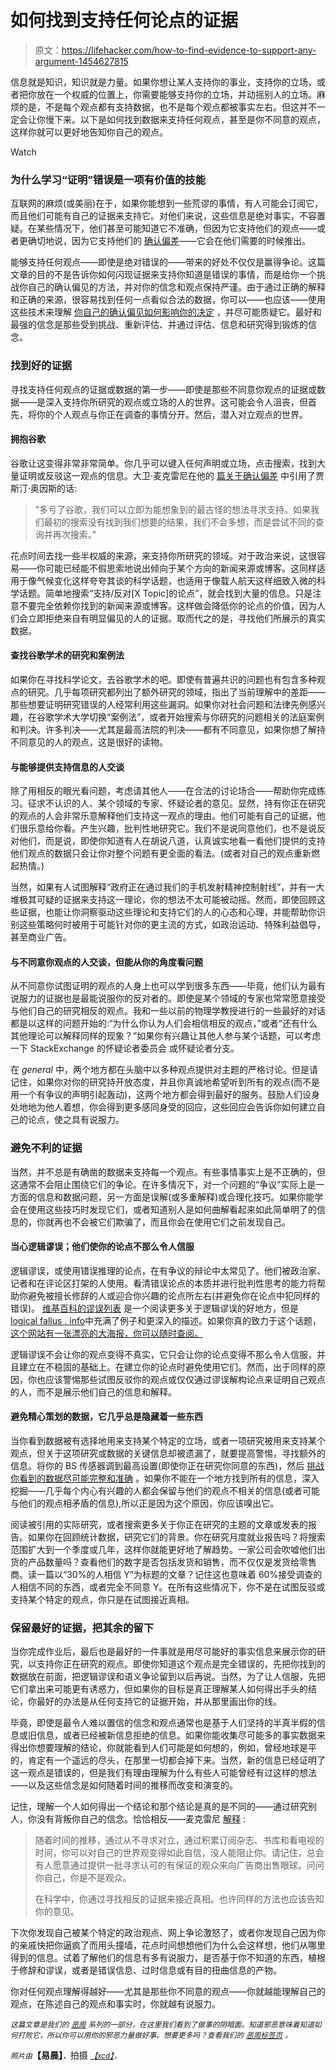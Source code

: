 # 如何找到支持任何论点的证据

> 原文：<https://lifehacker.com/how-to-find-evidence-to-support-any-argument-1454627815>

信息就是知识，知识就是力量。如果你想让某人支持你的事业，支持你的立场，或者把你放在一个权威的位置上，你需要能够支持你的立场，并动摇别人的立场。麻烦的是，不是每个观点都有支持数据，也不是每个观点都被事实左右。但这并不一定会让你慢下来。以下是如何找到数据来支持任何观点，甚至是你不同意的观点，这样你就可以更好地告知你自己的观点。

Watch

### 为什么学习“证明”错误是一项有价值的技能

互联网的麻烦(或美丽)在于，如果你能想到一些荒谬的事情，有人可能会订阅它，而且他们可能有自己的证据来支持它。对他们来说，这些信息是绝对事实，不容置疑。在某些情况下，他们甚至可能知道它不准确，但因为它支持他们的观点——或者更确切地说，因为它支持他们的 [确认偏差](http://en.wikipedia.org/wiki/Confirmation_bias)——它会在他们需要的时候推出。

能够支持任何观点——即使是绝对错误的——带来的好处不仅仅是赢得争论。这篇文章的目的不是告诉你如何闪现证据来支持你知道是错误的事情，而是给你一个挑战你自己的确认偏见的方法，并对你的信念和观点保持严谨。由于通过正确的解释和正确的来源，很容易找到任何一点看似合法的数据，你可以——也应该——使用这些技术来理解 [你自己的确认偏见如何影响你的决定](https://lifehacker.com/know-how-confirmation-bias-colors-your-decisions-5571612) ，并尽可能质疑它。最好和最强的信念是那些受到挑战、重新评估、并通过评估、信息和研究得到锻炼的信念。

### 找到好的证据

寻找支持任何观点的证据或数据的第一步——即使是那些不同意你观点的证据或数据——是深入支持你所研究的观点或立场的人的世界。这可能会令人沮丧，但首先，将你的个人观点与你正在调查的事情分开。然后，潜入对立观点的世界。

#### 拥抱谷歌

谷歌让这变得非常非常简单。你几乎可以键入任何声明或立场，点击搜索，找到大量证明或反驳这一观点的信息。大卫·麦克雷尼在他的 [篇关于确认偏差](http://youarenotsosmart.com/2010/06/23/confirmation-bias/) 中引用了贾斯汀·奥因斯的话:

> “多亏了谷歌，我们可以立即为能想象到的最古怪的想法寻求支持。如果我们最初的搜索没有找到我们想要的结果，我们不会多想，而是尝试不同的查询并再次搜索。”

花点时间去找一些半权威的来源，来支持你所研究的领域。对于政治来说，这很容易——你可能已经能不假思索地说出倾向于某个方向的新闻来源或博客。这同样适用于像气候变化这样夸夸其谈的科学话题，也适用于像载人航天这样细致入微的科学话题。简单地搜索“支持/反对[X Topic]的论点”，就会找到大量的信息。只是注意不要完全依赖你找到的新闻来源或博客。这样做会降低你的论点的价值，因为人们会立即拒绝来自有明显偏见的人的证据。取而代之的是，寻找他们所展示的真实数据。

#### 查找谷歌学术的研究和案例法

如果你在寻找科学论文，去谷歌学术的吧。即使有普遍共识的问题也有包含多种观点的研究。几乎每项研究都列出了额外研究的领域，指出了当前理解中的差距——那些想要证明研究错误的人经常利用这些漏洞。如果你对社会问题和法律先例感兴趣，在谷歌学术大学切换“案例法”，或者开始搜索与你研究的问题相关的法庭案例和判决。许多判决——尤其是最高法院的判决——都有不同意见，如果你想了解持不同意见的人的观点，这是很好的读物。

#### 与能够提供支持信息的人交谈

除了用相反的眼光看问题，考虑请其他人——在合法的讨论场合——帮助你完成练习。征求不认识的人、某个领域的专家、怀疑论者的意见。显然，持有你正在研究的观点的人会非常乐意解释他们支持这一观点的理由。他们可能有自己的证据，他们很乐意给你看。产生兴趣，批判性地研究它。我们不是说同意他们，也不是说反对他们，而是说，即使你知道有人在胡说八道，认真诚实地看一看他们提供的支持他们观点的数据只会让你对整个问题有更全面的看法。(或者对自己的观点重新燃起热情。)

当然，如果有人试图解释“政府正在通过我们的手机发射精神控制射线”，并有一大堆极其可疑的证据来支持这一理论，你的想法不太可能被动摇。然而，即使回顾这些证据，也能让你洞察驱动这些理论和支持它们的人的心态和心理，并能帮助你识别这些策略何时被用于可能针对你的更主流的方式，如政治运动、特殊利益倡导，甚至商业广告。

#### 与不同意你观点的人交谈，但能从你的角度看问题

从不同意你试图证明的观点的人身上也可以学到很多东西——毕竟，他们认为最有说服力的证据也是最能说服你的反对者的。即使是某个领域的专家也常常愿意接受与他们自己的研究相反的观点。我和一些以前的物理学教授进行的一些最好的对话都是以这样的问题开始的:“为什么你认为人们会相信相反的观点，”或者“还有什么其他理论可以解释同样的现象？”如果你有兴趣让其他人参与某个话题，可以考虑一下 StackExchange 的怀疑论者委员会 或怀疑论者分支。

在 *general* 中，两个地方都在头脑中以多种观点提供对主题的严格讨论。但是请记住，如果你对你的研究持开放态度，并且你真诚地希望听到所有的观点(而不是用一个有争议的声明引起轰动)，这两个地方都会得到最好的服务。鼓励人们设身处地地为他人着想，你会得到更多感同身受的回应，这些回应会告诉你如何建立自己的论点，使之具有说服力。

### 避免不利的证据

当然，并不总是有确凿的数据来支持每一个观点。有些事情事实上是不正确的，但这通常不会阻止围绕它们的争论。在许多情况下，对一个问题的“争议”实际上是一方面的信息和数据问题，另一方面是误解(或多重解释)或合理化技巧。如果你能学会在使用这些技巧时发现它们，或者知道别人是如何曲解看起来如此简单明了的信息的，你就再也不会被它们欺骗了，而且你会在使用它们之前发现自己。

#### 当心逻辑谬误；他们使你的论点不那么令人信服

逻辑谬误，或使用错误推理的论点，在有争议的辩论中太常见了。他们被政治家、记者和在评论区打架的人使用。看清错误论点的本质并进行批判性思考的能力将帮助你避免被擅长修辞的人或迎合你兴趣的论点所左右(并避免你在论点中犯同样的错误)。 [维基百科的谬误列表](http://en.wikipedia.org/wiki/List_of_fallacies) 是一个阅读更多关于逻辑谬误的好地方，但是[logical fallus . info](http://www.logicalfallacies.info/)中充满了例子和更深入的描述。如果你真的致力于这个话题， [这个网站有一张漂亮的大海报，你可以随时查阅。](https://yourlogicalfallacyis.com/)

逻辑谬误不会让你的观点变得不真实，它只会让你的论点变得不那么令人信服，并且建立在不稳固的基础上。在建立你的论点时避免使用它们。然而，出于同样的原因，你也应该警惕那些试图反驳你的观点或仅仅通过谬误解构论点来证明自己观点的人，而不是展示他们自己的信息和解释。

#### 避免精心策划的数据，它几乎总是隐藏着一些东西

当你看到数据被有选择地用来支持某个特定的立场，或者一项研究被用来支持某个观点，但关于这项研究或数据的关键信息却被遗漏了，就要提高警惕，寻找额外的信息。将你的 BS 传感器调到最高设置(即使你正在研究你同意的东西)，然后 [挑战你看到的数据尽可能完整和准确](https://lifehacker.com/how-to-determine-if-a-controversial-statement-is-scient-5919830) 。如果你不能在一个地方找到所有的信息，深入挖掘——几乎每个内心有兴趣的人都会保留与他们的观点不相关的信息(或者可能与他们的观点相矛盾的信息),所以正是因为这个原因，你应该嗅出它。

阅读被引用的实际研究，或者搜索更多关于你正在研究的主题的文章或发表的报告。如果你在回顾统计数据，研究它们的背景。你在研究月度就业报告吗？将搜索范围扩大到一个季度或几年，这样你就能更好地了解趋势。一家公司会吹嘘他们出货的产品数量吗？查看他们的数字是否包括发货和销售，而不仅仅是发货给零售商。读一篇以“30%的人相信 Y”为标题的文章？记住这也意味着 60%接受调查的人相信不同的东西，或者完全不同意 Y。在所有这些情况下，你不是在试图反驳或支持某个特定的观点，你只是在试图接近真相。

### 保留最好的证据，把其余的留下

当你完成作业后，最后也是最好的一件事就是用尽可能好的事实信息来展示你的研究，以支持你正在研究的观点。即使你知道这个观点是完全错误的，先把你找到的数据放在前面，把逻辑谬误和语义争论留到以后再说。当然，为了让人信服，先把它们拿出来可能更有诱惑力，但如果你的目标是真正理解某人如何得出手头的结论，你最好的办法是从任何支持它的证据开始，并从那里画出你的线。

毕竟，即使是最令人难以置信的信念和观点通常也是基于人们坚持的半真半假的信息或旧信息，或者已经被新信息拒绝的信息。如果你能收集尽可能多的事实数据来得出你想要理解的结论，你就能看到人们可能是如何想的，例如，曾经地球是平的，肯定有一个遥远的尽头，在那里一切都会掉下来。当然，新的信息已经证明了这一观点是错误的，但是我们有理由理解为什么有些人可能曾经有过这样的想法——以及这些信念是如何随着时间的推移而改变和演变的。

记住，理解一个人如何得出一个结论和那个结论是真的是不同的——通过研究别人，你没有背叛你自己的信念。恰恰相反——麦克雷尼 [解释](http://youarenotsosmart.com/2010/06/23/confirmation-bias/) :

> 随着时间的推移，通过从不寻求对立，通过积累订阅杂志、书库和看电视的时间，你可以对自己的世界观变得如此自信，没人能阻止你。请记住，总会有人愿意通过提供一批寻求认可的有保证的观众来向广告商出售眼球。问问你自己，你是不是观众。
> 
> 在科学中，你通过寻找相反的证据来接近真相。也许同样的方法也应该告知你的意见。

下次你发现自己被某个特定的政治观点、网上争论激怒了，或者你发现自己因为你的亲戚快把你逼疯了而用头撞墙，花点时间想想他们为什么会这样想，他们从哪里得到的信息。试着了解他们的信息有多有说服力，是否基于你不知道的东西，植根于修辞和谬误，或者是错误信息、过时信息或有目的扭曲信息的产物。

你对任何观点理解得越好——尤其是那些你不同意的观点——你就越能理解自己的观点，在陈述自己的观点和事实时，你就越有说服力。

*<small>这篇文章是我们的</small>* [*<small>恶周</small>*](https://lifehacker.com/welcome-to-lifehackers-fourth-annual-evil-week-1453143089) *<small>系列的一部分，在这里我们看到了做事的阴暗面。知道邪恶意味着知道如何打败它，所以你可以用你的邪恶力量做好事。想要更多吗？查看我们的</small>* [*<small>恶周标签页</small>*](http://lifehacker.com/tag/evilweek) *<small>。</small>*

*<small>照片由</small>***【易晨】**<small>，</small>拍摄 [*<small>【xcd】</small>*](http://xkcd.com/552/)*<small>，</small>*